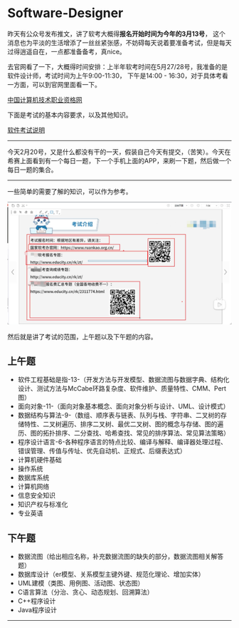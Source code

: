 # Software-Designer


昨天有公众号发布推文，讲了软考大概得**报名开始时间为今年的3月13号**， 这个消息也为平淡的生活增添了一丝丝紧张感，不妨碍每天说着要准备考试，但是每天过得逍遥自在，一点都准备备考，真nice。



去官网看了一下，大概得时间安排：上半年软考时间在5月27/28号，我准备的是软件设计师，考试时间为上午9:00-11:30， 下午是14:00 - 16:30，对于具体考看一方面，可以到官网里面看一下。



[中国计算机技术职业资格网](https://www.ruankao.org.cn/)



下面是考试的基本内容要求，以及其他知识。

[软件考试说明](https://www.ruankao.org.cn/platform/details?code=02_15)



---

今天2月20号，又是什么都没有干的一天，假装自己今天有提交，（苦笑）。今天在希赛上面看到有一个每日一题，下一个手机上面的APP，来刷一下题，然后做一个每日一题的集合。

---

一些简单的需要了解的知识，可以作为参考。

![](./img/exam_intro.png)



然后就是讲了考试的范围，上午题以及下午题的内容。

## 上午题
- 软件工程基础是指-13-（开发方法与开发模型、数据流图与数据字典、结构化设计、测试方法与McCabe环路复杂度、软件维护、质量特性、CMM、Pert图）
- 面向对象-11-（面向对象基本概念、面向对象分析与设计、UML、设计模式）
- 数据结构与算法-9-（数组、顺序表与链表、队列与栈、字符串、二叉树的存储特性、二叉树遍历、排序二叉树、最优二叉树、图的概念与存储、图的遍历、图的拓扑排序、二分查找、哈希查找、常见的排序算法、常见算法策略）
- 程序设计语言-6-各种程序语言的特点比较、编译与解释、编译器处理过程、错误管理、传值与传址、优先自动机、正规式、后缀表达式）
- 计算机硬件基础
- 操作系统
- 数据库系统
- 计算机网络
- 信息安全知识
- 知识产权与标准化
- 专业英语
## 下午题
- 数据流图（给出相应名称，补充数据流图的缺失的部分，数据流图相关解答题）
- 数据库设计（er模型、关系模型主键外键、规范化理论、增加实体）
- UML建模（类图、用例图、活动图、状态图）
- C语言算法（分治、贪心、动态规划、回溯算法）
- C++程序设计
- Java程序设计

---
